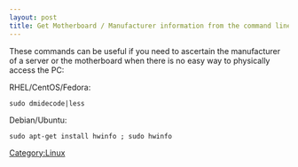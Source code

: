 ```yaml
---
layout: post 
title: Get Motherboard / Manufacturer information from the command line (Linux)
---
```


These commands can be useful if you need to ascertain the manufacturer
of a server or the motherboard when there is no easy way to physically
access the PC:

RHEL/CentOS/Fedora:

    sudo dmidecode|less

Debian/Ubuntu:

    sudo apt-get install hwinfo ; sudo hwinfo

[Category:Linux](Category:Linux "wikilink")
